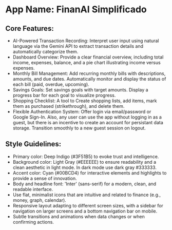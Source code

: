 # **App Name**: FinanAI Simplificado

## Core Features:

- AI-Powered Transaction Recording: Interpret user input using natural language via the Gemini API to extract transaction details and automatically categorize them.
- Dashboard Overview: Provide a clear financial overview, including total income, expenses, balance, and a pie chart illustrating income versus expenses.
- Monthly Bill Management: Add recurring monthly bills with descriptions, amounts, and due dates. Automatically monitor and display the status of each bill (paid, overdue, upcoming).
- Savings Goals: Set savings goals with target amounts. Display a progress bar for each goal to visualize progress.
- Shopping Checklist: A tool to Create shopping lists, add items, mark them as purchased (strikethrough), and delete them.
- Flexible Authentication System: Offer login via email/password or Google Sign-In. Also, any user can use the app without logging in as a guest, but there is an incentive to create an account for persistant data storage. Transition smoothly to a new guest session on logout.

## Style Guidelines:

- Primary color: Deep Indigo (#3F51B5) to evoke trust and intelligence.
- Background color: Light Gray (#EEEEEE) to ensure readability and a clean aesthetic in light mode. In dark mode use dark gray #333333.
- Accent color: Cyan (#00BCD4) for interactive elements and highlights to provide a sense of innovation.
- Body and headline font: 'Inter' (sans-serif) for a modern, clean, and readable interface.
- Use flat, minimalist icons that are intuitive and related to finance (e.g., money, graph, calendar).
- Responsive layout adapting to different screen sizes, with a sidebar for navigation on larger screens and a bottom navigation bar on mobile.
- Subtle transitions and animations when data changes or when confirming actions.